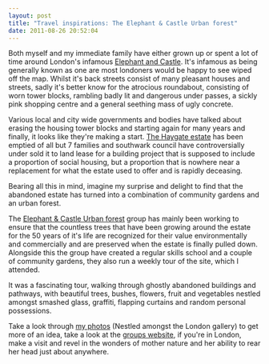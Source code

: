 ```yaml
---
layout: post
title: "Travel inspirations: The Elephant & Castle Urban forest"
date: 2011-08-26 20:52:04
---
```


Both myself and my immediate family have either grown up or spent a lot of time around London's infamous <a href="http://en.wikipedia.org/wiki/Elephant_and_Castle" target="_blank">Elephant and Castle</a>. It's infamous as being generally known as one are most londoners would be happy to see wiped off the map. Whilst it's back streets consist of many pleasant houses and streets, sadly it's better know for the atrocious roundabout, consisting of worn tower blocks, rambling badly lit and dangerous under passes, a sickly pink shopping centre and a general seething mass of ugly concrete.

Various local and city wide governments and bodies have talked about erasing the housing tower blocks and starting again for many years and finally, it looks like they're making a start. [The Haygate estate][1] has been emptied of all but 7 families and southwark council have controversially under sold it to land lease for a building project that is supposed to include a proportion of social housing, but a proportion that is nowhere near a replacement for what the estate used to offer and is rapidly deceasing.

 [1]: http://en.wikipedia.org/wiki/Heygate_Estate

Bearing all this in mind, imagine my surprise and delight to find that the abandoned estate has turned into a combination of community gardens and an urban forest.

The <a href="http://elephantandcastleurbanforest.com/" target="_blank">Elephant & Castle Urban forest</a> group has mainly been working to ensure that the countless trees that have been growing around the estate for the 50 years of it's life are recognized for their value environmentally and commercially and are preserved when the estate is finally pulled down. Alongside this the group have created a regular skills school and a couple of community gardens, they also run a weekly tour of the site, which I attended.

It was a fascinating tour, walking through ghostly abandoned buildings and pathways, with beautiful trees, bushes, flowers, fruit and vegetables nestled amongst smashed glass, graffiti, flapping curtains and random personal possessions.

Take a look through <a href="http://www.flickr.com/photos/chrischinchilla/sets/72157627506404462/" target="_blank">my photos</a> (Nestled amongst the London gallery) to get more of an idea, take a look at the <a href="http://elephantandcastleurbanforest.com/" target="_blank">groups website</a>, if you're in London, make a visit and revel in the wonders of mother nature and her ability to rear her head just about anywhere.